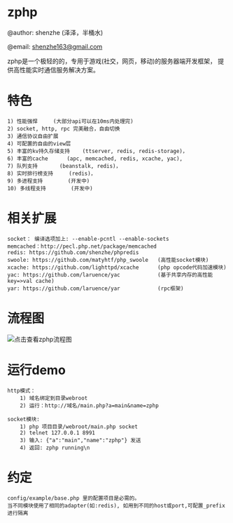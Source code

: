 zphp
===================================================

@author: shenzhe (泽泽，半桶水)

@email: shenzhe163@gmail.com

zphp是一个极轻的的，专用于游戏(社交，网页，移动)的服务器端开发框架， 提供高性能实时通信服务解决方案。

特色
======================

    1) 性能强悍     (大部分api可以在10ms内处理完)
    2) socket, http, rpc 完美融合，自由切换
    3) 通信协议自由扩展    
    4) 可配置的自由的view层
    5) 丰富的kv持久存储支持    (ttserver, redis, redis-storage)，
    6) 丰富的cache      (apc, memcached, redis, xcache, yac),
    7) 队列支持       (beanstalk, redis)，
    8) 实时排行榜支持     (redis)，
    9) 多进程支持        (开发中)
    10) 多线程支持        (开发中)

相关扩展
=======
    socket： 编译选项加上: --enable-pcntl --enable-sockets
    memcached：http://pecl.php.net/package/memcached
    redis: https://github.com/shenzhe/phpredis
    swoole: https://github.com/matyhtf/php_swoole   (高性能socket模块)
    xcache: https://github.com/lighttpd/xcache      (php opcode代码加速模块)
    yac: https://github.com/laruence/yac            (基于共享内存的高性能 key=>val cache)
    yar: https://github.com/laruence/yar            (rpc框架)


流程图
=======
![点击查看zphp流程图](https://github.com/shenzhe/zphp/blob/master/zphp_jg.jpg "zphp流程图") 

运行demo
========
    http模式：
        1) 域名绑定到目录webroot
        2) 运行：http://域名/main.php?a=main&name=zphp

    socket模块:
        1) php 项目目录/webroot/main.php socket
        2) telnet 127.0.0.1 8991
        3) 输入: {"a":"main","name":"zphp"} 发送
        4) 返回: zphp running\n

约定
===========
    config/example/base.php 里的配置项目是必需的。
    当不同模块使用了相同的adapter(如:redis), 如用到不同的host或port,可配置_prefix进行隔离



